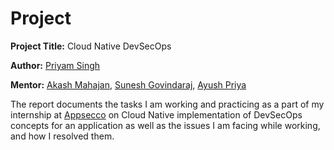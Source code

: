 
# Project

**Project Title:** Cloud Native DevSecOps 

**Author:** [Priyam Singh](https://twitter.com/DevSecOpsgirl_)

**Mentor:** [Akash Mahajan](https://twitter.com/makash), [Sunesh Govindaraj](https://twitter.com/suneshgovind), [Ayush Priya](https://twitter.com/ayushpriya10)

The report documents the tasks I am working and practicing as a part of my internship at [Appsecco](https://appsecco.com/) on Cloud Native implementation of DevSecOps concepts for an application as well as the issues I am facing while working, and how I resolved them.

